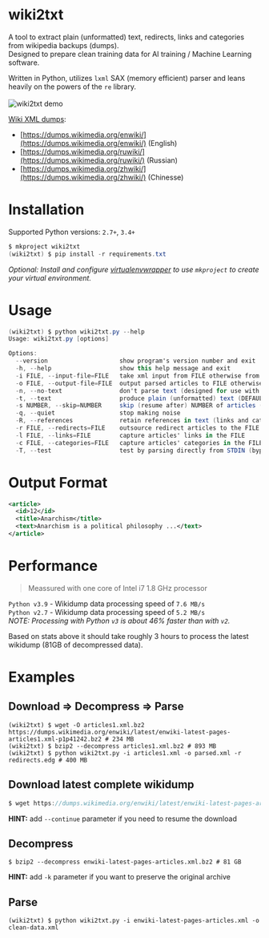 # wiki2txt
A tool to extract plain (unformatted) text, redirects, links and categories from wikipedia backups (dumps).<br />
Designed to prepare clean training data for AI training / Machine Learning software.<br />

Written in Python, utilizes `lxml` SAX (memory efficient) parser and leans heavily on the powers of the `re` library.<br /><br />
![wiki2txt demo](https://smejkal.software/img/wiki2txt-demo.gif)

[Wiki XML dumps](https://dumps.wikimedia.org/backup-index-bydb.html):
- [https://dumps.wikimedia.org/enwiki/](https://dumps.wikimedia.org/enwiki/) (English)
- [https://dumps.wikimedia.org/ruwiki/](https://dumps.wikimedia.org/ruwiki/) (Russian)
- [https://dumps.wikimedia.org/zhwiki/](https://dumps.wikimedia.org/zhwiki/) (Chinesse)

# Installation
Supported Python versions: `2.7+`, `3.4+`<br />
```csharp
$ mkproject wiki2txt
(wiki2txt) $ pip install -r requirements.txt
```
*Optional: Install and configure [virtualenvwrapper](https://virtualenvwrapper.readthedocs.io/en/latest/) to use `mkproject` to create your virtual environment.*

# Usage
```csharp
(wiki2txt) $ python wiki2txt.py --help
Usage: wiki2txt.py [options]

Options:
  --version                    show program's version number and exit
  -h, --help                   show this help message and exit
  -i FILE, --input-file=FILE   take xml input from FILE otherwise from STDIN
  -o FILE, --output-file=FILE  output parsed articles to FILE otherwise to STDOUT
  -n, --no-text                don't parse text (designed for use with -r -l -c options)
  -t, --text                   produce plain (unformatted) text (DEFAULT)
  -s NUMBER, --skip=NUMBER     skip (resume after) NUMBER of articles (appends to output files)
  -q, --quiet                  stop making noise
  -R, --references             retain references in text (links and categories)
  -r FILE, --redirects=FILE    outsource redirect articles to the FILE
  -l FILE, --links=FILE        capture articles' links in the FILE
  -c FILE, --categories=FILE   capture articles' categories in the FILE
  -T, --test                   test by parsing directly from STDIN (bypasses lxml parser)
```

# Output Format
```xml
<article>
  <id>12</id>
  <title>Anarchism</title>
  <text>Anarchism is a political philosophy ...</text>
</article>
```

# Performance
> Meassured with one core of Intel i7 1.8 GHz processor

`Python v3.9` - Wikidump data processing speed of `7.6 MB/s`<br />
`Python v2.7` - Wikidump data processing speed of `5.2 MB/s`<br />
*NOTE: Processing with Python `v3` is about 46% faster than with `v2`.* <br />

Based on stats above it should take roughly 3 hours to process the latest wikidump (81GB of decompressed data).

# Examples

## Download => Decompress => Parse
```console
(wiki2txt) $ wget -O articles1.xml.bz2 https://dumps.wikimedia.org/enwiki/latest/enwiki-latest-pages-articles1.xml-p1p41242.bz2 # 234 MB
(wiki2txt) $ bzip2 --decompress articles1.xml.bz2 # 893 MB
(wiki2txt) $ python wiki2txt.py -i articles1.xml -o parsed.xml -r redirects.edg # 400 MB
```

## Download latest complete wikidump
```csharp
$ wget https://dumps.wikimedia.org/enwiki/latest/enwiki-latest-pages-articles.xml.bz2 # 18 GB
```
**HINT:** add `--continue` parameter if you need to resume the download

## Decompress
```console
$ bzip2 --decompress enwiki-latest-pages-articles.xml.bz2 # 81 GB
```
**HINT:** add `-k` parameter if you want to preserve the original archive

## Parse
```shell-session
(wiki2txt) $ python wiki2txt.py -i enwiki-latest-pages-articles.xml -o clean-data.xml
```